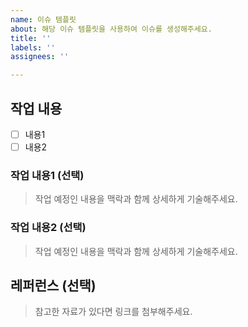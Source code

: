 ```yaml
---
name: 이슈 템플릿
about: 해당 이슈 템플릿을 사용하여 이슈를 생성해주세요.
title: ''
labels: ''
assignees: ''

---
```


## 작업 내용
- [ ] 내용1
- [ ] 내용2

### 작업 내용1 (선택)
> 작업 예정인 내용을 맥락과 함께 상세하게 기술해주세요.

### 작업 내용2 (선택)
> 작업 예정인 내용을 맥락과 함께 상세하게 기술해주세요.

## 레퍼런스 (선택)
> 참고한 자료가 있다면 링크를 첨부해주세요.

